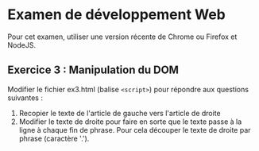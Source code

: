 # Examen de développement Web

Pour cet examen, utiliser une version récente de Chrome ou Firefox et NodeJS.

## Exercice 3 : Manipulation du DOM

Modifier le fichier ex3.html (balise `<script>`) pour répondre aux questions suivantes :

1. Recopier le texte de l'article de gauche vers l'article de droite
2. Modifier le texte de droite pour faire en sorte que le texte passe à la ligne à chaque fin de phrase. Pour cela découper le texte de droite par phrase (caractère '.').

